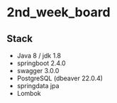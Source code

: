 # 2nd_week_board

## Stack

- Java 8 / jdk 1.8
- springboot 2.4.0
- swagger 3.0.0
- PostgreSQL (dbeaver 22.0.4)
- springdata jpa
- Lombok

